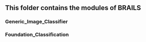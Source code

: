 ## This folder contains the modules of BRAILS

### Generic_Image_Classifier

### Foundation_Classification
